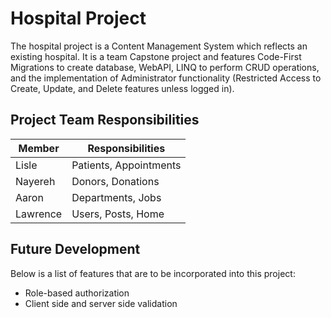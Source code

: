 # Hospital Project
The hospital project is a Content Management System which reflects an existing hospital. It is a team Capstone project and features Code-First Migrations to create database, WebAPI, LINQ to perform CRUD operations, and the implementation of Administrator functionality (Restricted Access to Create, Update, and
Delete features unless logged in).

## Project Team Responsibilities
| Member     | Responsibilities           | 
|------------|----------------------------|
| Lisle      | Patients, Appointments     |
| Nayereh    | Donors, Donations          |
| Aaron      | Departments, Jobs          |
| Lawrence   | Users, Posts, Home         |

## Future Development
Below is a list of features that are to be incorporated into this project:
- Role-based authorization
- Client side and server side validation

